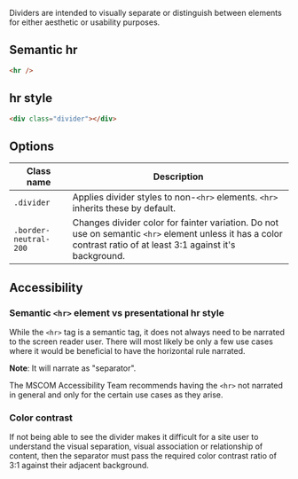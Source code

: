 Dividers are intended to visually separate or distinguish between elements for either aesthetic or usability purposes.

## Semantic hr
```html
<hr />
```

## hr style
```html
<div class="divider"></div>
```

## Options
| Class name            | Description                   |
|-----------------------|-------------------------------|
| `.divider`            | Applies divider styles to non-`<hr>` elements. `<hr>` inherits these by default. |
| `.border-neutral-200` | Changes divider color for fainter variation. Do not use on semantic `<hr>` element unless it has a color contrast ratio of at least 3:1 against it's background. |

## Accessibility

### Semantic `<hr>` element vs presentational hr style

While the `<hr>` tag is a semantic tag, it does not always need to be narrated to the screen reader user. There will most likely be only a few use cases where it would be beneficial to have the horizontal rule narrated.

**Note**: It will narrate as "separator".

The MSCOM Accessibility Team recommends having the `<hr>` not narrated in general and only for the certain use cases as they arise.

### Color contrast

If not being able to see the divider makes it difficult for a site user to understand the visual separation, visual association or relationship of content, then the separator must pass the required color contrast ratio of 3:1 against their adjacent background.
